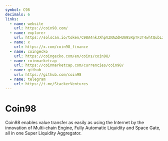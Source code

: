 ```yaml
---
symbol: C98
decimals: 6
links:
  - name: website
    url: https://coin98.com/
  - name: explorer
    url: https://solscan.io/token/C98A4nkJXhpVZNAZdHUA95RpTF3T4whtQubL3YobiUX9
  - name: x
    url: https://x.com/coin98_finance
  - name: coingecko
    url: https://coingecko.com/en/coins/coin98/
  - name: coinmarketcap
    url: https://coinmarketcap.com/currencies/coin98/
  - name: github
    url: https://github.com/coin98
  - name: telegram
    url: https://t.me/StackerVentures
---
```


# Coin98

Coin98 enables value transfer as easily as using the Internet by the innovation of Multi-chain Engine, Fully Automatic Liquidity and Space Gate, all in one Super Liquidity Aggregator.
